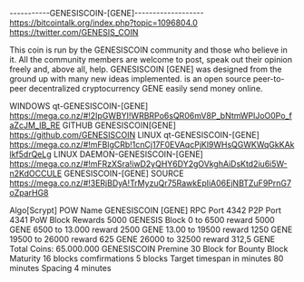 -----------GENESISCOIN-[GENE]-------------------
https://bitcointalk.org/index.php?topic=1096804.0
https://twitter.com/GENESIS_COIN


This coin is run by the GENESISCOIN community and those who believe in it.
All the community members are welcome to post, speak out their opinion freely and, above all, help.
GENESISCOIN [GENE] was designed from the ground up with many new ideas implemented.
is an open source peer-to-peer decentralized cryptocurrency GENE easily send money online.

WINDOWS qt-GENESISCOIN-[GENE]
https://mega.co.nz/#!2IpGWBYI!WRBRPo6sQR06mV8P_bNtmWPlJoO0Po_faZcJM_IB_RE
GITHUB GENESISCOIN[GENE]
https://github.com/GENESISCOIN
LINUX qt-GENESISCOIN-[GENE]
https://mega.co.nz/#!mFBlgCRb!1cnCj17F0EVAqcPjKl9WHsQGWKWqGkKAklkf5drQeLg
LINUX DAEMON-GENESISCOIN-[GENE]
https://mega.co.nz/#!mFRzXSra!iwD2yQHY6DY2gOVkghAiDsKtd2iu6i5W-n2KdOCCULE
GENESISCOIN-[GENE] SOURCE
https://mega.co.nz/#!3ERjBDyA!TrMyzuQr75RawkEpIiA06EjNBTZuF9PrnG7oZparHG8



Algo[Scrypt] POW
Name GENESISCOIN [GENE]
RPC Port   4342
P2P Port   4341
PoW Block Rewards      5000 GENESIS
Block 0 to 6500 reward 5000 GENE
6500 to 13.000 reward  2500 GENE
13.00 to 19500 reward  1250 GENE
19500 to 26000 reward  625  GENE
26000 to 32500 reward  312,5  GENE
Total Coins: 65.000.000 GENESISCOIN
Premine 30 Block for Bounty
Block Maturity  16 blocks
comfirmations   5 blocks
Target timespan in minutes 80 minutes
Spacing    4 minutes


